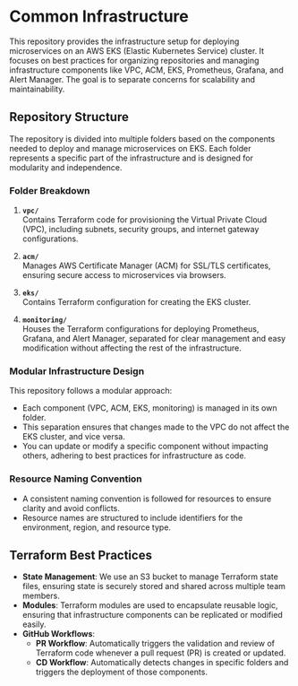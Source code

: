 # Common Infrastructure

This repository provides the infrastructure setup for deploying microservices on an AWS EKS (Elastic Kubernetes Service) cluster. It focuses on best practices for organizing repositories and managing infrastructure components like VPC, ACM, EKS, Prometheus, Grafana, and Alert Manager. The goal is to separate concerns for scalability and maintainability.

## Repository Structure

The repository is divided into multiple folders based on the components needed to deploy and manage microservices on EKS. Each folder represents a specific part of the infrastructure and is designed for modularity and independence.

### Folder Breakdown

1. **`vpc/`**  
   Contains Terraform code for provisioning the Virtual Private Cloud (VPC), including subnets, security groups, and internet gateway configurations.

2. **`acm/`**  
   Manages AWS Certificate Manager (ACM) for SSL/TLS certificates, ensuring secure access to microservices via browsers.

3. **`eks/`**  
   Contains Terraform configuration for creating the EKS cluster.

4. **`monitoring/`**  
   Houses the Terraform configurations for deploying Prometheus, Grafana, and Alert Manager, separated for clear management and easy modification without affecting the rest of the infrastructure.

### **Modular Infrastructure Design**

This repository follows a modular approach:
- Each component (VPC, ACM, EKS, monitoring) is managed in its own folder.
- This separation ensures that changes made to the VPC do not affect the EKS cluster, and vice versa.
- You can update or modify a specific component without impacting others, adhering to best practices for infrastructure as code.

### **Resource Naming Convention**

- A consistent naming convention is followed for resources to ensure clarity and avoid conflicts.
- Resource names are structured to include identifiers for the environment, region, and resource type.

## Terraform Best Practices

- **State Management**: We use an S3 bucket to manage Terraform state files, ensuring state is securely stored and shared across multiple team members.
- **Modules**: Terraform modules are used to encapsulate reusable logic, ensuring that infrastructure components can be replicated or modified easily.
- **GitHub Workflows**:
  - **PR Workflow**: Automatically triggers the validation and review of Terraform code whenever a pull request (PR) is created or updated.
  - **CD Workflow**: Automatically detects changes in specific folders and triggers the deployment of those components.

